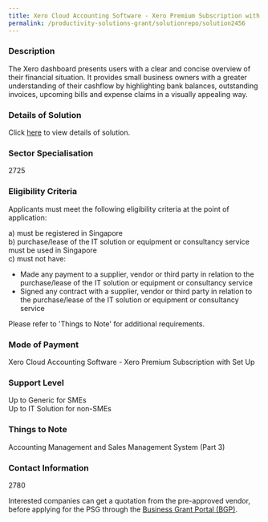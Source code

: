 ```yaml
---
title: Xero Cloud Accounting Software - Xero Premium Subscription with Set Up
permalink: /productivity-solutions-grant/solutionrepo/solution2456
---
```


### Description

The Xero dashboard presents users with a clear and concise overview of their financial situation. It provides small business owners with a greater understanding of their cashflow by highlighting bank balances, outstanding invoices, upcoming bills and expense claims in a visually appealing way.

### Details of Solution

Click <a href='Assembly Works Pte. Ltd.' target='_blank' rel='noopener'>here</a> to view details of solution.

### Sector Specialisation

 2725 

### Eligibility Criteria

Applicants must meet the following eligibility criteria at the point of application:

a) must be registered in Singapore <br>
b) purchase/lease of the IT solution or equipment or consultancy service must be used in Singapore <br>
c) must not have:
- Made any payment to a supplier, vendor or third party in relation to the purchase/lease of the IT solution or equipment or consultancy service
- Signed any contract with a supplier, vendor or third party in relation to the purchase/lease of the IT solution or equipment or consultancy service

Please refer to 'Things to Note' for additional requirements.

### Mode of Payment
Xero Cloud Accounting Software - Xero Premium Subscription with Set Up

### Support Level
Up to Generic for SMEs <br>
Up to IT Solution for non-SMEs

### Things to Note
Accounting Management and Sales Management System (Part 3)

### Contact Information
2780

Interested companies can get a quotation from the pre-approved vendor, before applying for the PSG through the <a target='_blank' rel='noopener' href='https://www.businessgrants.gov.sg/'>Business Grant Portal (BGP)</a>.
